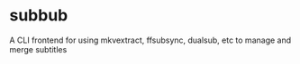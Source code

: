 # subbub
A CLI frontend for using mkvextract, ffsubsync, dualsub, etc to manage and merge subtitles
